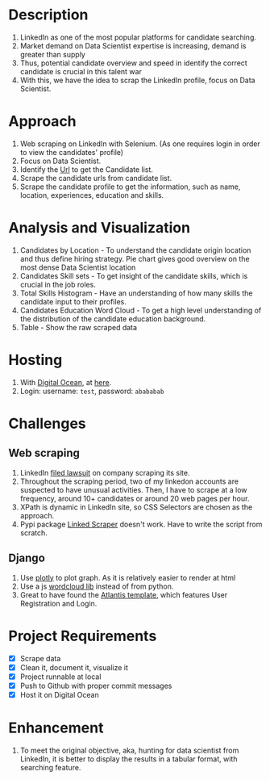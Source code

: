 # Description
1. LinkedIn as one of the most popular platforms for candidate searching.
2. Market demand on Data Scientist expertise is increasing, demand is greater than supply
3. Thus, potential candidate overview and speed in identify the correct candidate is crucial in this talent war
4. With this, we have the idea to scrap the LinkedIn profile, focus on Data Scientist.

# Approach
1. Web scraping on LinkedIn with Selenium. (As one requires login in order to view the candidates' profile)
2. Focus on Data Scientist. 
3. Identify the [Url](https://www.linkedin.com/search/results/people/?keywords=Data%20Scientist&origin=SWITCH_SEARCH_VERTICAL&page=1) to get the Candidate list.
4. Scrape the candidate urls from candidate list.
5. Scrape the candidate profile to get the information, such as name, location, experiences, education and skills.

# Analysis and Visualization
1. Candidates by Location - To understand the candidate origin location and thus define hiring strategy. Pie chart gives good overview on the most dense Data Scientist location
2. Candidates Skill sets - To get insight of the candidate skills, which is crucial in the job roles.
3. Total Skills Histogram - Have an understanding of how many skills the candidate input to their profiles.
4. Candidates Education Word Cloud - To get a high level understanding of the distribution of the candidate education background.
5. Table - Show the raw scraped data

# Hosting
1. With [Digital Ocean](https://www.digitalocean.com/), at [here](https://king-prawn-app-7mrjr.ondigitalocean.app/).
2. Login: username: `test`, password: `abababab`

# Challenges
## Web scraping
1. LinkedIn [filed lawsuit](https://news.linkedin.com/2022/may/an-update-on-scraping) on company scraping its site.
2. Throughout the scraping period, two of my linkedon accounts are suspected to have unusual activities. Then, I have to scrape at a low frequency, around 10+ candidates or around 20 web pages per hour.
3. XPath is dynamic in LinkedIn site, so CSS Selectors are chosen as the approach.
4. Pypi package [Linked Scraper](https://pypi.org/project/linkedin-scraper/) doesn't work. Have to write the script from scratch.

## Django
1. Use [plotly](https://plotly.com/) to plot graph. As it is relatively easier to render at html
2. Use a js [wordcloud lib](https://github.com/timdream/wordcloud2.js/) instead of from python.
3. Great to have found the [Atlantis template](https://appseed.us/admin-dashboards/django-dashboard-atlantis-dark), which features User Registration and Login.

# Project Requirements

- [x] Scrape data
- [x] Clean it, document it, visualize it
- [x] Project runnable at local
- [x] Push to Github with proper commit messages
- [x] Host it on Digital Ocean

# Enhancement
1. To meet the original objective, aka, hunting for data scientist from LinkedIn, it is better to display the results in a tabular format, with searching feature.


